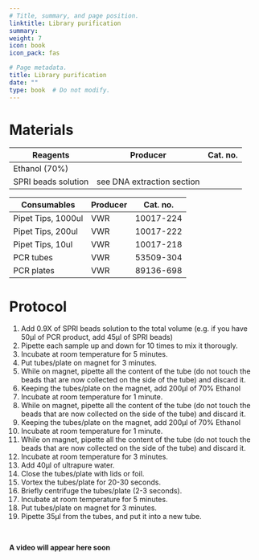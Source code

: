 ```yaml
---
# Title, summary, and page position.
linktitle: Library purification
summary: 
weight: 7
icon: book
icon_pack: fas

# Page metadata.
title: Library purification
date: ""
type: book  # Do not modify.
---
```


# Materials

| Reagents            | Producer                   | Cat. no. |
| ------------------- | -------------------------- | -------- |
| Ethanol (70%)       |                            |          |
| SPRI beads solution | see DNA extraction section |          |

| Consumables        | Producer | Cat. no.  |
| ------------------ | -------- | --------- |
| Pipet Tips, 1000ul | VWR      | 10017-224 |
| Pipet Tips, 200ul  | VWR      | 10017-222 |
| Pipet Tips, 10ul   | VWR      | 10017-218 |
| PCR tubes          | VWR      | 53509-304 |
| PCR plates         | VWR      | 89136-698 |

# Protocol

1. Add 0.9X of SPRI beads solution to the total volume (e.g. if you have 50µl of PCR product, add 45µl of SPRI beads)
2. Pipette each sample up and down for 10 times to mix it thorougly.
3. Incubate at room temperature for 5 minutes.
4. Put tubes/plate on magnet for 3 minutes.
5. While on magnet, pipette all the content of the tube (do not touch the beads that are now collected on the side of the tube) and discard it.
6. Keeping the tubes/plate on the magnet, add 200µl of 70% Ethanol
7. Incubate at room temperature for 1 minute.
8. While on magnet, pipette all the content of the tube (do not touch the beads that are now collected on the side of the tube) and discard it.
9. Keeping the tubes/plate on the magnet, add 200µl of 70% Ethanol
10. Incubate at room temperature for 1 minute.
11. While on magnet, pipette all the content of the tube (do not touch the beads that are now collected on the side of the tube) and discard it.
12. Incubate at room temperature for 3 minutes.
13. Add 40µl of ultrapure water.
14. Close the tubes/plate with lids or foil.
15. Vortex the tubes/plate for 20-30 seconds.
16. Briefly centrifuge the tubes/plate (2-3 seconds).
17. Incubate at room temperature for 5 minutes.
18. Put tubes/plate on magnet for 3 minutes.
19. Pipette 35µl from the tubes, and put it into a new tube.

<br/>

**A video will appear here soon**